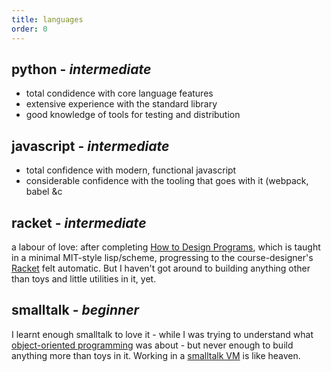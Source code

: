 ```yaml
---
title: languages
order: 0
---
```


## python - _intermediate_

- total condidence with core language features
- extensive experience with the standard library
- good knowledge of tools for testing and distribution

## javascript - _intermediate_

- total confidence with modern, functional javascript
- considerable confidence with the tooling that goes with it (webpack, babel &c

## racket - _intermediate_

a labour of love: after completing [How to Design Programs](https://https://htdp.org/2020-8-1/Book/index.html), which is taught in a minimal MIT-style lisp/scheme, progressing to the course-designer's [Racket](https://racket-lang.org/) felt automatic. But I haven't got around to building anything other than toys and little utilities in it, yet.

## smalltalk - _beginner_

I learnt enough smalltalk to love it - while I was trying to understand what [object-oriented programming](http://harmful.cat-v.org/software/OO_programming/) was about - but never enough to build anything more than toys in it. Working in a [smalltalk VM](https://pharo.org/) is like heaven.
